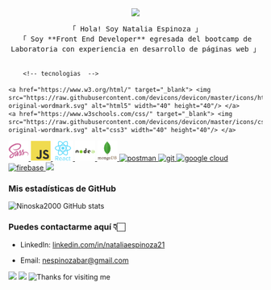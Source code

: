 <p align="center">
<img src="https://rishavanand.github.io/static/images/greetings.gif" align="center" style="width: 60%" />

  
  
  <p align="center">
        <!-- Organisation  -->
        <samp>
                「  Hola! Soy Natalia  Espinoza 」
                <br>
                「 Soy **Front End Developer** egresada del bootcamp de Laboratoria con experiencia en desarrollo de páginas web</b> 」
                <br>
                <br>
        </samp>
             
       
        <!-- tecnologias  -->
       
    <a href="https://www.w3.org/html/" target="_blank"> <img src="https://raw.githubusercontent.com/devicons/devicon/master/icons/html5/html5-original-wordmark.svg" alt="html5" width="40" height="40"/> </a>
    <a href="https://www.w3schools.com/css/" target="_blank"> <img src="https://raw.githubusercontent.com/devicons/devicon/master/icons/css3/css3-original-wordmark.svg" alt="css3" width="40" height="40"/> </a>
<a href="https://sass-lang.com" target="_blank"> <img src="https://raw.githubusercontent.com/devicons/devicon/master/icons/sass/sass-original.svg" alt="sass" width="40" height="40"/> </a>
    <a href="https://developer.mozilla.org/en-US/docs/Web/JavaScript" target="_blank"> <img src="https://raw.githubusercontent.com/devicons/devicon/master/icons/javascript/javascript-original.svg" alt="javascript" width="40" height="40"/> </a>
<a href="https://reactjs.org/" target="_blank"> <img src="https://raw.githubusercontent.com/devicons/devicon/master/icons/react/react-original-wordmark.svg" alt="react" width="40" height="40"/> </a>
 <a href="https://nodejs.org" target="_blank"> <img src="https://raw.githubusercontent.com/devicons/devicon/master/icons/nodejs/nodejs-original-wordmark.svg" alt="nodejs" width="40" height="40"/> </a>
 <a href="https://www.mongodb.com/" target="_blank"> <img src="https://raw.githubusercontent.com/devicons/devicon/master/icons/mongodb/mongodb-original-wordmark.svg" alt="mongodb" width="40" height="40"/> </a>
<a href="https://www.postman.com/" target="_blank"> <img src="https://www.vectorlogo.zone/logos/getpostman/getpostman-icon.svg" alt="postman" width="40" height="40"/> </a>
<a href="https://git-scm.com/" target="_blank"> <img src="https://www.vectorlogo.zone/logos/git-scm/git-scm-icon.svg" alt="git" width="40" height="40"/> </a>
 <a href="https://cloud.google.com/" target="_blank"> <img src="https://www.vectorlogo.zone/logos/google_cloud/google_cloud-icon.svg" alt="google cloud" width="40" height="40"/> </a>
 <a href="https://firebase.google.com/" target="_blank"> <img src="https://www.vectorlogo.zone/logos/firebase/firebase-icon.svg" alt="firebase" width="40" height="40"/> </a>
 <code><img height="23" src="https://www.vectorlogo.zone/logos/figma/figma-icon.svg"></code>
 
 </p>
        
        
        
  
### Mis estadísticas de GitHub

![Ninoska2000 GitHub stats](https://github-readme-stats.vercel.app/api?username=NINOSKA2000&theme=synthwave&show_icons=true)

  

### Puedes contactarme aquí 👇🏻

* LinkedIn: [linkedin.com/in/nataliaespinoza21](https://www.linkedin.com/in/nataliaespinoza21/)

* Email: nespinozabar@gmail.com



![](https://komarev.com/ghpvc/?username=muskanrani&color=brightgreen)
![](https://visitor-badge.glitch.me/badge?page_id=muskanrani.muskanrani)
<img height="120" alt="Thanks for visiting me" width="100%" src="https://raw.githubusercontent.com/BrunnerLivio/brunnerlivio/master/images/marquee.svg" />
